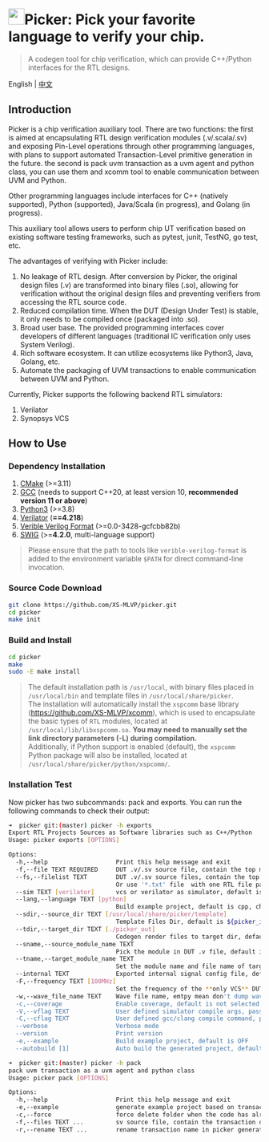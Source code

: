 
# <image src="/image/picker-logo.png" width="32px" height="32px" />Picker: Pick your favorite language to verify your chip.

> A codegen tool for chip verification, which can provide C++/Python interfaces for the RTL designs.

English | [中文](README.zh.md)

## Introduction

Picker is a chip verification auxiliary tool. There are two functions: the first is aimed at encapsulating RTL design verification modules (.v/.scala/.sv) and exposing Pin-Level operations through other programming languages, with plans to support automated Transaction-Level primitive generation in the future. the second is pack uvm transaction as a uvm agent and python class, you can use them and xcomm tool to enable communication between UVM and Python.

Other programming languages include interfaces for C++ (natively supported), Python (supported), Java/Scala (in progress), and Golang (in progress).

This auxiliary tool allows users to perform chip UT verification based on existing software testing frameworks, such as pytest, junit, TestNG, go test, etc.

The advantages of verifying with Picker include:

1. No leakage of RTL design. After conversion by Picker, the original design files (.v) are transformed into binary files (.so), allowing for verification without the original design files and preventing verifiers from accessing the RTL source code.
2. Reduced compilation time. When the DUT (Design Under Test) is stable, it only needs to be compiled once (packaged into .so).
3. Broad user base. The provided programming interfaces cover developers of different languages (traditional IC verification only uses System Verilog).
4. Rich software ecosystem. It can utilize ecosystems like Python3, Java, Golang, etc.
5. Automate the packaging of UVM transactions to enable communication between UVM and Python.

Currently, Picker supports the following backend RTL simulators:

1. Verilator
2. Synopsys VCS

## How to Use

### Dependency Installation

1. [CMake](https://cmake.org/download/) (>=3.11)
2. [GCC](https://gcc.gnu.org/) (needs to support C++20, at least version 10, **recommended version 11 or above**)
3. [Python3](https://www.python.org/downloads/) (>=3.8)
4. [Verilator](https://verilator.org/guide/latest/install.html#git-quick-install) (**==4.218**)
5. [Verible Verilog Format](https://github.com/chipsalliance/verible) (>=0.0-3428-gcfcbb82b)
6. [SWIG](http://www.swig.org/) (>=**4.2.0**, multi-language support)

> Please ensure that the path to tools like `verible-verilog-format` is added to the environment variable `$PATH` for direct command-line invocation.

### Source Code Download

```bash
git clone https://github.com/XS-MLVP/picker.git
cd picker
make init
```

### Build and Install

```bash
cd picker
make
sudo -E make install
```

> The default installation path is `/usr/local`, with binary files placed in `/usr/local/bin` and template files in `/usr/local/share/picker`.  
> The installation will automatically install the `xspcomm` base library (https://github.com/XS-MLVP/xcomm), which is used to encapsulate the basic types of `RTL` modules, located at `/usr/local/lib/libxspcomm.so`. **You may need to manually set the link directory parameters (-L) during compilation.**   
> Additionally, if Python support is enabled (default), the `xspcomm` Python package will also be installed, located at `/usr/local/share/picker/python/xspcomm/`.  


### Installation Test

Now picker has two subcommands: pack and exports. You can run the following commands to check their output:

```bash
➜  picker git:(master) picker -h exports
Export RTL Projects Sources as Software libraries such as C++/Python
Usage: picker exports [OPTIONS]

Options:
  -h,--help                   Print this help message and exit
  -f,--file TEXT REQUIRED     DUT .v/.sv source file, contain the top module
  --fs,--filelist TEXT        DUT .v/.sv source files, contain the top module, split by comma.
                              Or use '*.txt' file  with one RTL file path per line to specify the file list
  --sim TEXT [verilator]      vcs or verilator as simulator, default is verilator
  --lang,--language TEXT [python] 
                              Build example project, default is cpp, choose cpp or python
  --sdir,--source_dir TEXT [/usr/local/share/picker/template] 
                              Template Files Dir, default is ${picker_install_path}/../picker/template
  --tdir,--target_dir TEXT [./picker_out] 
                              Codegen render files to target dir, default is ./picker_out
  --sname,--source_module_name TEXT
                              Pick the module in DUT .v file, default is the last module in the -f marked file
  --tname,--target_module_name TEXT
                              Set the module name and file name of target DUT, default is the same as source. For example, -T top, will generate UTtop.cpp and UTtop.hpp with UTtop class
  --internal TEXT             Exported internal signal config file, default is empty, means no internal pin
  -F,--frequency TEXT [100MHz] 
                              Set the frequency of the **only VCS** DUT, default is 100MHz, use Hz, KHz, MHz, GHz as unit
  -w,--wave_file_name TEXT    Wave file name, emtpy mean don't dump wave
  -c,--coverage               Enable coverage, default is not selected as OFF
  -V,--vflag TEXT             User defined simulator compile args, passthrough. Eg: '-v -x-assign=fast -Wall --trace' || '-C vcs -cc -f filelist.f'
  -C,--cflag TEXT             User defined gcc/clang compile command, passthrough. Eg:'-O3 -std=c++17 -I./include'
  --verbose                   Verbose mode
  --version                   Print version
  -e,--example                Build example project, default is OFF
  --autobuild [1]             Auto build the generated project, default is true
```

```bash
➜  picker git:(master) picker -h pack
pack uvm transaction as a uvm agent and python class
Usage: picker pack [OPTIONS]

Options:
  -h,--help                   Print this help message and exit
  -e,--example                generate example project based on transaction, default is OFF
  -c,--force                  force delete folder when the code has already generated by picker 
  -f,--files TEXT ...         sv source file, contain the transaction define
  -r,--rename TEXT ...        rename transaction name in picker generate code

```